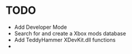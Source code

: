 # TODO
- Add Developer Mode
- Search for and create a Xbox mods database
- Add TeddyHammer XDevKit.dll functions
- 